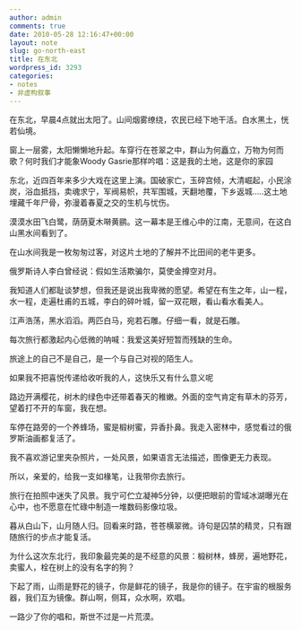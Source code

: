 ```yaml
---
author: admin
comments: true
date: 2010-05-28 12:16:47+00:00
layout: note
slug: go-north-east
title: 在东北
wordpress_id: 3293
categories:
- notes
- 非虚构叙事
---
```


在东北，早晨4点就出太阳了。山间烟雾缭绕，农民已经下地干活。白水黑土，恍若仙境。

窗上一层雾，太阳懒懒地升起。车穿行在苍翠之中，群山为何矗立，万物为何而歌？何时我们才能象Woody Gasrie那样吟唱：这是我的土地，这是你的家园

东北，近四百年来多少大戏在这里上演。国破家亡，玉碎宫倾，大清崛起，小民涂炭，浴血抵挡，卖魂求宁，军阀易帜，共军围城，天翻地覆，下乡返城.....这土地埋藏千年尸骨，弥漫着春夏之交的生机与忧伤。

漠漠水田飞白鹭，荫荫夏木啭黄鹂。这一幕本是王维心中的江南，无意间，在这白山黑水间看到了。

在山水间我是一枚匆匆过客，对这片土地的了解并不比田间的老牛更多。

俄罗斯诗人李白曾经说：假如生活欺骗尔，莫使金撙空对月。

我知道人们都耻谈梦想，但我还是说出我卑微的愿望。希望在有生之年，山一程，水一程，走遍杜甫的五城，李白的碎叶城，留一双花眼，看山看水看美人。 

江声浩荡，黑水滔滔。两匹白马，宛若石雕。仔细一看，就是石雕。

每次旅行都激起内心低微的呐喊：我爱这美好短暂而残缺的生命。

旅途上的自己不是自己，是一个与自己对视的陌生人。

如果我不把喜悦传递给收听我的人，这快乐又有什么意义呢

路边开满樱花，树木的绿色中还带着春天的稚嫩。外面的空气肯定有草木的芬芳，望着打不开的车窗，我在想。

车停在路旁的一个养蜂场，蜜是椴树蜜，异香扑鼻。我走入密林中，感觉看过的俄罗斯油画都复活了。

我不喜欢游记里夹杂照片，一处风景，如果语言无法描述，图像更无力表现。 

所以，亲爱的，给我一支如椽笔，让我带你去旅行。

旅行在拍照中迷失了风景。我宁可伫立凝神5分钟，以便把眼前的雪域冰湖曝光在心中，也不愿意在忙碌中制造一堆数码影像垃圾。

暮从白山下，山月随人归。回看来时路，苍苍横翠微。诗句是囚禁的精灵，只有跟随旅行的步点才能复活。

为什么这次东北行，我印象最完美的是不经意的风景：椴树林，蜂房，遍地野花，卖蜜人，栓在树上的没有名字的狗？

下起了雨，山雨是野花的镜子，你是鲜花的镜子，我是你的镜子。在宇宙的根服务器，我们互为镜像。群山啊，侧耳，众水啊，欢唱。

一路少了你的唱和，斯世不过是一片荒漠。
